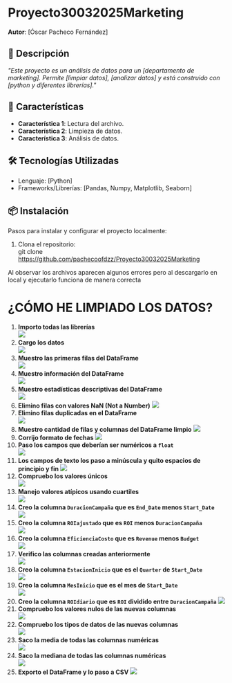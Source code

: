 # Proyecto30032025Marketing
 
**Autor**: [Óscar Pacheco Fernández]  
 
## 📌 Descripción  
 
*"Este proyecto es un análisis de datos para un [departamento de marketing]. Permite [limpiar datos], [analizar datos] y está construido con [python y diferentes librerías]."*  
 
## 🚀 Características  
- **Característica 1**: Lectura del archivo.  
- **Característica 2**: Limpieza de datos.  
- **Característica 3**: Análisis de datos.  
 
## 🛠️ Tecnologías Utilizadas  
- Lenguaje: [Python]  
- Frameworks/Librerías: [Pandas, Numpy, Matplotlib, Seaborn]  
 
## 📦 Instalación  
Pasos para instalar y configurar el proyecto localmente:  
 
1. Clona el repositorio:  
git clone https://github.com/pachecoofdzz/Proyecto30032025Marketing
 
Al observar los archivos aparecen algunos errores pero al descargarlo en local y ejecutarlo funciona de manera correcta
 
 
# ¿CÓMO HE LIMPIADO LOS DATOS?
 
1. **Importo todas las librerías**  
![](imagenesReadme/foto1.PNG)
2. **Cargo los datos**  
![](imagenesReadme/foto2.PNG)
3. **Muestro las primeras filas del DataFrame**  
![](imagenesReadme/foto3.PNG)
4. **Muestro información del DataFrame**  
![](imagenesReadme/foto4.PNG)
5. **Muestro estadísticas descriptivas del DataFrame**  
![](imagenesReadme/foto5.PNG)
6. **Elimino filas con valores NaN (Not a Number)**
![](imagenesReadme/foto6.PNG)
7. **Elimino filas duplicadas en el DataFrame**  
![](imagenesReadme/foto7.PNG)
8. **Muestro cantidad de filas y columnas del DataFrame limpio**
![](imagenesReadme/foto8.PNG)  
9. **Corrijo formato de fechas**
![](imagenesReadme/foto9.PNG)  
10. **Paso los campos que deberían ser numéricos a `float`**  
![](imagenesReadme/foto10.PNG)
11. **Los campos de texto los paso a minúscula y quito espacios de principio y fin** 
![](imagenesReadme/foto11.PNG) 
12. **Compruebo los valores únicos**  
![](imagenesReadme/foto12.PNG)
13. **Manejo valores atípicos usando cuartiles**  
![](imagenesReadme/foto13.PNG)
14. **Creo la columna `DuracionCampaña` que es `End_Date` menos `Start_Date`**  
![](imagenesReadme/foto14.PNG)
15. **Creo la columna `ROIajustado` que es `ROI` menos `DuracionCampaña`**  
![](imagenesReadme/foto15.PNG)
16. **Creo la columna `EficienciaCosto` que es `Revenue` menos `Budget`**  
![](imagenesReadme/foto16.PNG)
17. **Verifico las columnas creadas anteriormente**  
![](imagenesReadme/foto17.PNG)
18. **Creo la columna `EstacionInicio` que es el `Quarter` de `Start_Date`**  
![](imagenesReadme/foto18.PNG)
19. **Creo la columna `MesInicio` que es el mes de `Start_Date`**  
![](imagenesReadme/foto19.PNG)
20. **Creo la columna `ROIdiario` que es `ROI` dividido entre `DuracionCampaña`** 
![](imagenesReadme/foto20.PNG) 
21. **Compruebo los valores nulos de las nuevas columnas**  
![](imagenesReadme/foto21.PNG)
22. **Compruebo los tipos de datos de las nuevas columnas**  
![](imagenesReadme/foto22.PNG)
23. **Saco la media de todas las columnas numéricas**  
![](imagenesReadme/foto23.PNG)
24. **Saco la mediana de todas las columnas numéricas**  
![](imagenesReadme/foto24.PNG)
25. **Exporto el DataFrame y lo paso a CSV**
![](imagenesReadme/foto25.PNG)